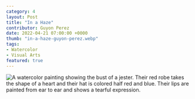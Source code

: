 ```yaml
---
category: 4
layout: Post
title: "In a Haze"
contributor: Guyon Perez
date: 2022-04-21 07:00:00 +0000
thumb: "in-a-haze-guyon-perez.webp"
tags: 
- Watercolor
- Visual Arts
featured: true
---
```

<img src="{{ site.baseurl }}/uploads/4/in-a-haze-guyon-perez.jpg" 
    alt="A watercolor painting showing the bust of a jester. Their red robe takes the shape of a heart and their hat is colored half red and blue. Their lips are painted from ear to ear and shows a tearful expression.">